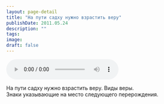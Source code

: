 ```yaml
---
layout: page-detail
title: "На пути садху нужно взрастить веру"
publishDate: 2011.05.24
description: ""
tags:
image:
draft: false
---
```


<audio title="2011.05.24 - На пути садху нужно взрастить веру.mp3" src="/upload/iblock/dec/dec50d4d9f87ad6c01f95d0ac1fe165f.mp3" controls=""></audio>

 На пути садху нужно взрастить веру. Виды веры.   
 Знаки указывающие на место следующего перерождения.  

  
